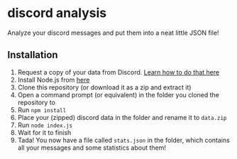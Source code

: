 # discord analysis

Analyze your discord messages and put them into a neat little JSON file!

## Installation

1. Request a copy of your data from Discord. [Learn how to do that here](https://support.discord.com/hc/en-us/articles/360004027692-Requesting-a-Copy-of-your-Data)
1. Install Node.js from [here](https://nodejs.org/en/download/)
1. Clone this repository (or download it as a zip and extract it)
1. Open a command prompt (or equivalent) in the folder you cloned the repository to
1. Run `npm install`
1. Place your (zipped) discord data in the folder and rename it to `data.zip`
1. Run `node index.js`
1. Wait for it to finish
1. Tada! You now have a file called `stats.json` in the folder, which contains all your messages and some statistics about them!
